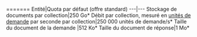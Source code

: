 =======
Entité|Quota par défaut (offre standard)
---|---
Stockage de documents par collection|250 Go*
Débit par collection, mesuré en [unités de demande](../articles/documentdb/documentdb-request-units.md) par seconde par collection|250 000 unités de demande/s*
Taille du document de la demande |512 Ko*
Taille du document de réponse|1 Mo*

<!---HONumber=AcomDC_0615_2016-->